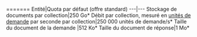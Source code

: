 =======
Entité|Quota par défaut (offre standard)
---|---
Stockage de documents par collection|250 Go*
Débit par collection, mesuré en [unités de demande](../articles/documentdb/documentdb-request-units.md) par seconde par collection|250 000 unités de demande/s*
Taille du document de la demande |512 Ko*
Taille du document de réponse|1 Mo*

<!---HONumber=AcomDC_0615_2016-->